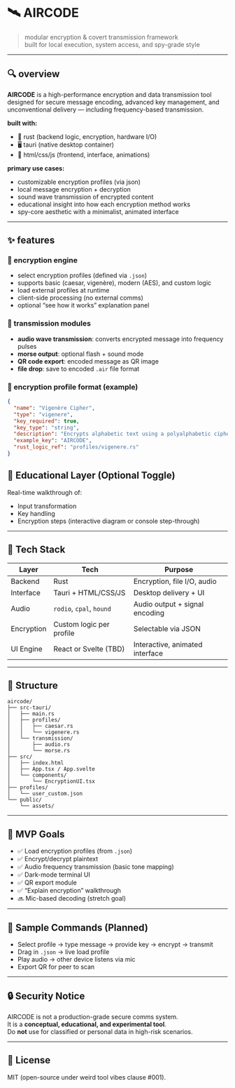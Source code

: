 # 🛰️ AIRCODE

> modular encryption & covert transmission framework  
> built for local execution, system access, and spy-grade style  

---

## 🔍 overview

**AIRCODE** is a high-performance encryption and data transmission tool designed for secure message encoding, advanced key management, and unconventional delivery — including frequency-based transmission.

**built with:**  
- 🦀 rust (backend logic, encryption, hardware I/O)  
- 🖥️ tauri (native desktop container)  
- 🧬 html/css/js (frontend, interface, animations)  

**primary use cases:**  
- customizable encryption profiles (via json)  
- local message encryption + decryption  
- sound wave transmission of encrypted content  
- educational insight into how each encryption method works  
- spy-core aesthetic with a minimalist, animated interface  

---

## ✨ features

### 🔐 encryption engine  
- select encryption profiles (defined via `.json`)  
- supports basic (caesar, vigenère), modern (AES), and custom logic  
- load external profiles at runtime  
- client-side processing (no external comms)  
- optional “see how it works” explanation panel

### 📡 transmission modules  
- **audio wave transmission**: converts encrypted message into frequency pulses  
- **morse output**: optional flash + sound mode  
- **QR code export**: encoded message as QR image  
- **file drop**: save to encoded `.air` file format  

### 📁 encryption profile format (example)  
```json
{
  "name": "Vigenère Cipher",
  "type": "vigenere",
  "key_required": true,
  "key_type": "string",
  "description": "Encrypts alphabetic text using a polyalphabetic cipher based on a keyword.",
  "example_key": "AIRCODE",
  "rust_logic_ref": "profiles/vigenere.rs"
}
```

## 🧠 Educational Layer (Optional Toggle)

Real-time walkthrough of:

- Input transformation  
- Key handling  
- Encryption steps (interactive diagram or console step-through)  

---

## 🧱 Tech Stack

| Layer       | Tech                     | Purpose                          |
|-------------|--------------------------|----------------------------------|
| Backend     | Rust                     | Encryption, file I/O, audio      |
| Interface   | Tauri + HTML/CSS/JS      | Desktop delivery + UI            |
| Audio       | `rodio`, `cpal`, `hound` | Audio output + signal encoding   |
| Encryption  | Custom logic per profile | Selectable via JSON              |
| UI Engine   | React or Svelte (TBD)    | Interactive, animated interface  |

---

## 📂 Structure

```
aircode/
├── src-tauri/
│   ├── main.rs
│   ├── profiles/
│   │   ├── caesar.rs
│   │   └── vigenere.rs
│   └── transmission/
│       ├── audio.rs
│       └── morse.rs
├── src/
│   ├── index.html
│   ├── App.tsx / App.svelte
│   └── components/
│       └── EncryptionUI.tsx
├── profiles/
│   └── user_custom.json
└── public/
    └── assets/
```


---

## 🚀 MVP Goals

- ✅ Load encryption profiles (from `.json`)  
- ✅ Encrypt/decrypt plaintext  
- ✅ Audio frequency transmission (basic tone mapping)  
- ✅ Dark-mode terminal UI  
- ✅ QR export module  
- ✅ “Explain encryption” walkthrough  
- 🔜 Mic-based decoding (stretch goal)  

---

## 🧪 Sample Commands (Planned)

- Select profile → type message → provide key → encrypt → transmit  
- Drag in `.json` → live load profile  
- Play audio → other device listens via mic  
- Export QR for peer to scan  

---

## 🔒 Security Notice

AIRCODE is not a production-grade secure comms system.  
It is a **conceptual, educational, and experimental tool**.  
Do **not** use for classified or personal data in high-risk scenarios.

---

## 📜 License

MIT (open-source under weird tool vibes clause #001).
